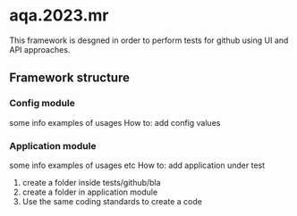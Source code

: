 # aqa.2023.mr
This  framework is desgned in order to perform tests for github using UI and API approaches.


## Framework structure
### Config module
some info
examples of usages
How to:
add config values

### Application module
some info
examples of usages
etc
How to:
add application under test
1. create a folder inside tests/github/bla
2. create a folder in application module
3. Use the same coding standards to create a code
